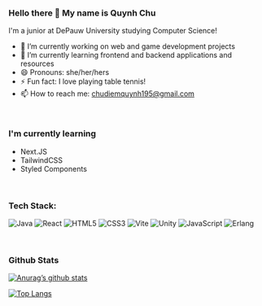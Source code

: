 ### Hello there 👋 My name is Quynh Chu

I'm a junior at DePauw University studying Computer Science!

- 🔭 I’m currently working on web and game development projects
- 🌱 I’m currently learning frontend and backend applications and resources
- 😄 Pronouns: she/her/hers
- ⚡ Fun fact: I love playing table tennis!
- 📫 How to reach me: chudiemquynh195@gmail.com

</br>

### I'm currently learning

- Next.JS
- TailwindCSS
- Styled Components

</br>

### Tech Stack: 

![Java](https://img.shields.io/badge/java-%23ED8B00.svg?style=for-the-badge&logo=openjdk&logoColor=white)
![React](https://img.shields.io/badge/react-%2320232a.svg?style=for-the-badge&logo=react&logoColor=%2361DAFB)
![HTML5](https://img.shields.io/badge/html5-%23E34F26.svg?style=for-the-badge&logo=html5&logoColor=white)
![CSS3](https://img.shields.io/badge/css3-%231572B6.svg?style=for-the-badge&logo=css3&logoColor=white)
![Vite](https://img.shields.io/badge/vite-%23646CFF.svg?style=for-the-badge&logo=vite&logoColor=white)
![Unity](https://img.shields.io/badge/unity-%23000000.svg?style=for-the-badge&logo=unity&logoColor=white)
![JavaScript](https://img.shields.io/badge/javascript-%23323330.svg?style=for-the-badge&logo=javascript&logoColor=%23F7DF1E)
![Erlang](https://img.shields.io/badge/Erlang-white.svg?style=for-the-badge&logo=erlang&logoColor=a90533)

</br>

### Github Stats

[![Anurag’s github stats](https://github-readme-stats.vercel.app/api?username=chuq2b2)](https://github.com/chuq2b2)

[![Top Langs](https://github-readme-stats.vercel.app/api/top-langs/?username=chuq2b2&layout=compact)](https://github.com/chuq2b2)

<!--
**chuq2b2/chuq2b2** is a ✨ _special_ ✨ repository because its `README.md` (this file) appears on your GitHub profile.

Here are some ideas to get you started:

- 🔭 I’m currently working on web and game development
- 🌱 I’m currently learning frontend and backend applications and resources
- 👯 I’m looking to collaborate on ...
- 🤔 I’m looking for help with ...
- 💬 Ask me about ...
- 📫 How to reach me: ...
-->
